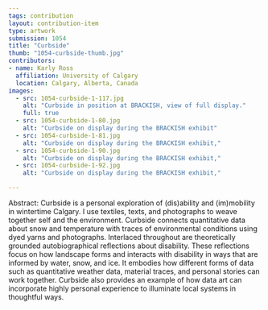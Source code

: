 ```yaml
---
tags: contribution
layout: contribution-item
type: artwork
submission: 1054
title: "Curbside"
thumb: "1054-curbside-thumb.jpg"
contributors: 
- name: Karly Ross
  affiliation: University of Calgary
  location: Calgary, Alberta, Canada
images: 
  - src: 1054-curbside-1-117.jpg
    alt: "Curbside in position at BRACKISH, view of full display."
    full: true
  - src: 1054-curbside-1-80.jpg
    alt: "Curbside on display during the BRACKISH exhibit"
  - src: 1054-curbside-1-81.jpg
    alt: "Curbside on display during the BRACKISH exhibit,"
  - src: 1054-curbside-1-90.jpg
    alt: "Curbside on display during the BRACKISH exhibit,"
  - src: 1054-curbside-1-92.jpg
    alt: "Curbside on display during the BRACKISH exhibit,"

---
```


Abstract: Curbside is a personal exploration of (dis)ability and
(im)mobility in wintertime Calgary. I use textiles, texts, and
photographs to weave together self and the environment. Curbside
connects quantitative data about snow and temperature with traces of
environmental conditions using dyed yarns and photographs. Interlaced
throughout are theoretically grounded autobiographical reflections about
disability. These reflections focus on how landscape forms and interacts
with disability in ways that are informed by water, snow, and ice. It
embodies how different forms of data such as quantitative weather data,
material traces, and personal stories can work together. Curbside also
provides an example of how data art can incorporate highly personal
experience to illuminate local systems in thoughtful ways.
